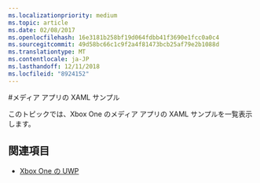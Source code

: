 ```yaml
---
ms.localizationpriority: medium
ms.topic: article
ms.date: 02/08/2017
ms.openlocfilehash: 16e3181b258bf19d064fdbb41f3690e1fcc0a0c4
ms.sourcegitcommit: 49d58bc66c1c9f2a4f81473bcb25af79e2b1088d
ms.translationtype: MT
ms.contentlocale: ja-JP
ms.lasthandoff: 12/11/2018
ms.locfileid: "8924152"
---
```

#<a name="xaml-samples-for-media-apps"></a>メディア アプリの XAML サンプル

このトピックでは、Xbox One のメディア アプリの XAML サンプルを一覧表示します。

## <a name="see-also"></a>関連項目
- [Xbox One の UWP](index.md)
